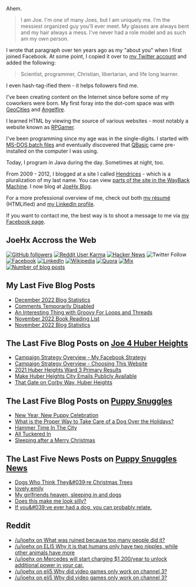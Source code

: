 Ahem.

> I am Joe. I'm one of many Joes, but I am uniquely me. I'm the messiest organized guy you'll ever meet. My glasses are always bent and my hair always a mess. I've never had a role model and as such am my own person.

I wrote that paragraph over ten years ago as my "about you" when I first joined Facebook. At some point, I copied it over to [my Twitter account](https://twitter.com/JoeHxBlog) and added the following:

> Scientist, programmer, Christian, libertarian, and life long learner.

I even hash-tag-ified them - it helps followers find me.

I've been creating content on the Internet since before some of my coworkers were born. My first foray into the dot-com space was with [GeoCities](https://en.wikipedia.org/wiki/Yahoo!_GeoCities) and [Angelfire](https://en.wikipedia.org/wiki/Angelfire).

I learned HTML by viewing the source of various websites - most notably a website known as [RPGamer](https://rpgamer.com/).

I've been programming since my age was in the single-digits. I started with [MS-DOS batch files](https://en.wikipedia.org/wiki/Batch_file) and eventually discovered that [QBasic](https://en.wikipedia.org/wiki/QBasic) came pre-installed on the computer I was using.

Today, I program in Java during the day. Sometimes at night, too.

From 2009 - 2012, I blogged at a site I called [Hendrices](https://www.facebook.com/Hendricescom/) - which is a pluralization of my last name. You can view [parts of the site in the WayBack Machine](https://web.archive.org/web/20090731115109/http://www.hendrices.com/). I now blog at [JoeHx Blog](https://www.joehxblog.com/).

For a more professional overview of me, check out both [my r&eacute;sum&eacute;](https://www.joehxblog.com/resume/) (HTMLified) and [my LinkedIn profile](https://www.linkedin.com/in/joehx/).

If you want to contact me, the best way is to shoot a message to me via [my Facebook page](https://www.facebook.com/JoeHxBlog/).

## JoeHx Accross the Web

[![GitHub followers](https://img.shields.io/github/followers/hendrixjoseph?label=GitHub&style=for-the-badge&logo=github)](https://github.com/hendrixjoseph)
[![Reddit User Karma](https://img.shields.io/reddit/user-karma/combined/joehx?label=Reddit&style=for-the-badge&logo=reddit)](https://www.reddit.com/user/joehx/)
[![Hacker News](https://img.shields.io/badge/dynamic/json?label=hacker+news&query=%24.karma&url=https%3A%2F%2Fhacker-news.firebaseio.com%2Fv0%2Fuser%2Fjoehx2.json&color=ff6600&style=for-the-badge&logo=y-combinator)](https://news.ycombinator.com/user?id=joehx2)
![Twitter Follow](https://img.shields.io/twitter/follow/JoeHxBlog?label=Twitter&style=for-the-badge&logo=twitter&color=1da1f2)
[![Facebook](https://img.shields.io/static/v1?label=FACEBOOK&message=137%20LIKES&color=3b5998&style=for-the-badge&logo=facebook)](https://www.facebook.com/JoeHxBlog)
[![LinkedIn](https://img.shields.io/static/v1?label=linkedin&message=193%20connections&color=2867b2&style=for-the-badge&logo=linkedin)](https://www.linkedin.com/in/joehx)
[![Wikipedia](https://img.shields.io/badge/dynamic/xml?label=wikipedia&query=%2F%2F%2A%5B%40id%3D%22general-stats%22%5D%2Fdiv%2Fdiv%2Fdiv%5B1%5D%2Ftable%2Ftbody%2Ftr%5B11%5D%2Ftd%5B2%5D%2Fstrong&suffix=%20edits&url=https%3A%2F%2Fxtools.wmflabs.org%2Fec%2Fen.wikipedia.org%2FHendrixjoseph&style=for-the-badge&logo=wikipedia&color=9f9f9f)](https://en.wikipedia.org/wiki/User:Hendrixjoseph)
[![Quora](https://img.shields.io/static/v1?label=quora&message=110%20followers&color=b92b27&style=for-the-badge&logo=quora&logoColor=b92b27)](https://www.quora.com/profile/Joseph-Hendrix)
[![Mix](https://img.shields.io/static/v1?label=mix&message=14k%20followers&color=ff8126&style=for-the-badge&logo=mix&logoColor=ff8126)](https://mix.com/joehx)
[![Number of blog posts](https://img.shields.io/endpoint?style=for-the-badge&url=https%3A%2F%2Fwww.joehxblog.com%2Fdata%2Fnumposts.json)](https://www.joehxblog.com/)

## My Last Five Blog Posts

<!-- JOEHXBLOG:START -->
- [December 2022 Blog Statistics](https://www.joehxblog.com/december-2022-blog-statistics/)
- [Comments Temporarily Disabled](https://www.joehxblog.com/comments-temporarily-disabled/)
- [An Interesting Thing with Groovy For Loops and Threads](https://www.joehxblog.com/an-interesting-thing-with-groovy-for-loops-and-threads/)
- [November 2022 Book Reading List](https://www.joehxblog.com/november-2022-book-reading-list/)
- [November 2022 Blog Statistics](https://www.joehxblog.com/november-2022-blog-statistics/)
<!-- JOEHXBLOG:END -->

## The Last Five Blog Posts on [Joe 4 Huber Heights](https://www.joe4huberheights.com/)

<!-- JOE4HUBERHEIGHTS:START -->
- [Campaign Strategy Overview - My Facebook Strategy](https://www.joe4huberheights.com/my-facebook-strategy/)
- [Campaign Strategy Overview - Choosing This Website](https://www.joe4huberheights.com/choosing-this-website/)
- [2021 Huber Heights Ward 3 Primary Results](https://www.joe4huberheights.com/2021-huber-heights-primary-results/)
- [Make Huber Heights City Emails Publicly Available](https://www.joe4huberheights.com/make-huber-heights-city-emails-publicly-available/)
- [That Gate on Corby Way, Huber Heights](https://www.joe4huberheights.com/that-gate-on-corby-way/)
<!-- JOE4HUBERHEIGHTS:END -->

## The Last Five Blog Posts on [Puppy Snuggles](https://www.puppy-snuggles.com/)

<!-- PUPPY-SNUGGLES:START -->
- [New Year, New Puppy Celebration](https://www.puppy-snuggles.com/blog/new-year-new-puppy-celebration/)
- [What is the Proper Way to Take Care of a Dog Over the Holidays?](https://www.puppy-snuggles.com/blog/what-is-the-proper-way-to-take-care-of-a-dog-over-the-holidays/)
- [Hammer Time In The City](https://www.puppy-snuggles.com/blog/hammer-time-in-the-city/)
- [All Tuckered In](https://www.puppy-snuggles.com/blog/all-tuckered-in/)
- [Sleeping after a Merry Christmas](https://www.puppy-snuggles.com/blog/sleeping-after-a-merry-christmas/)
<!-- PUPPY-SNUGGLES:END -->

## The Last Five News Posts on [Puppy Snuggles News](https://news.puppy-snuggles.com/)

<!-- PUPPY-SNUGGLES-NEWS:START -->
- [Dogs Who Think They&amp;#039;re Christmas Trees](https://news.puppy-snuggles.com/24234342/dogs-who-think-theyre-christmas-trees)
- [lovely emily](https://news.puppy-snuggles.com/24234340/lovely-emily)
- [My girlfriends heaven, sleeping in and dogs](https://news.puppy-snuggles.com/24234346/my-girlfriends-heaven-sleeping-in-and-dogs)
- [Does this make me look silly?](https://news.puppy-snuggles.com/24234347/does-this-make-me-look-silly)
- [If you&amp;#039;ve ever had a dog, you can probably relate.](https://news.puppy-snuggles.com/24234344/if-youve-ever-had-a-dog-you-can-probably-relate)
<!-- PUPPY-SNUGGLES-NEWS:END -->

## Reddit

<!-- REDDIT:START -->
- [/u/joehx on What was ruined because too many people did it?](https://www.reddit.com/r/AskReddit/comments/zoynqc/what_was_ruined_because_too_many_people_did_it/j0rdd5s/)
- [/u/joehx on ELI5 Why it is that humans only have two nipples, while other animals have more](https://www.reddit.com/r/explainlikeimfive/comments/zg4jzl/eli5_why_it_is_that_humans_only_have_two_nipples/izf4hnn/)
- [/u/joehx on Mercedes will start charging $1,200/year to unlock additional power in your car.](https://www.reddit.com/r/Futurology/comments/zg316d/mercedes_will_start_charging_1200year_to_unlock/izf0jbk/)
- [/u/joehx on eli5 Why did video games only work on channel 3?](https://www.reddit.com/r/explainlikeimfive/comments/zcsqc9/eli5_why_did_video_games_only_work_on_channel_3/iz04261/)
- [/u/joehx on eli5 Why did video games only work on channel 3?](https://www.reddit.com/r/explainlikeimfive/comments/zcsqc9/eli5_why_did_video_games_only_work_on_channel_3/iz03u58/)
<!-- REDDIT:END -->
